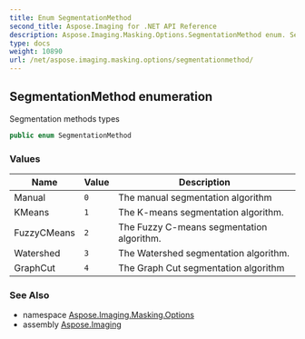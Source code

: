 ```yaml
---
title: Enum SegmentationMethod
second_title: Aspose.Imaging for .NET API Reference
description: Aspose.Imaging.Masking.Options.SegmentationMethod enum. Segmentation methods types
type: docs
weight: 10890
url: /net/aspose.imaging.masking.options/segmentationmethod/
---
```

## SegmentationMethod enumeration

Segmentation methods types

```csharp
public enum SegmentationMethod
```

### Values

| Name | Value | Description |
| --- | --- | --- |
| Manual | `0` | The manual segmentation algorithm |
| KMeans | `1` | The K-means segmentation algorithm. |
| FuzzyCMeans | `2` | The Fuzzy C-means segmentation algorithm. |
| Watershed | `3` | The Watershed segmentation algorithm. |
| GraphCut | `4` | The Graph Cut segmentation algorithm |

### See Also

* namespace [Aspose.Imaging.Masking.Options](../../aspose.imaging.masking.options/)
* assembly [Aspose.Imaging](../../)


